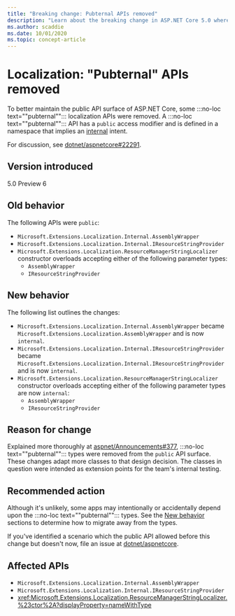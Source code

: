 ```yaml
---
title: "Breaking change: Pubternal APIs removed"
description: "Learn about the breaking change in ASP.NET Core 5.0 where some pubternal localization APIs were removed"
ms.author: scaddie
ms.date: 10/01/2020
ms.topic: concept-article
---
```

# Localization: "Pubternal" APIs removed

To better maintain the public API surface of ASP.NET Core, some :::no-loc text="\"pubternal\""::: localization APIs were removed. A :::no-loc text="\"pubternal\""::: API has a `public` access modifier and is defined in a namespace that implies an [internal](../../../../csharp/language-reference/keywords/internal.md) intent.

For discussion, see [dotnet/aspnetcore#22291](https://github.com/dotnet/aspnetcore/issues/22291).

## Version introduced

5.0 Preview 6

## Old behavior

The following APIs were `public`:

- `Microsoft.Extensions.Localization.Internal.AssemblyWrapper`
- `Microsoft.Extensions.Localization.Internal.IResourceStringProvider`
- `Microsoft.Extensions.Localization.ResourceManagerStringLocalizer` constructor overloads accepting either of the following parameter types:
  - `AssemblyWrapper`
  - `IResourceStringProvider`

## New behavior

The following list outlines the changes:

- `Microsoft.Extensions.Localization.Internal.AssemblyWrapper` became `Microsoft.Extensions.Localization.AssemblyWrapper` and is now `internal`.
- `Microsoft.Extensions.Localization.Internal.IResourceStringProvider` became `Microsoft.Extensions.Localization.Internal.IResourceStringProvider` and is now `internal`.
- `Microsoft.Extensions.Localization.ResourceManagerStringLocalizer` constructor overloads accepting either of the following parameter types are now `internal`:
  - `AssemblyWrapper`
  - `IResourceStringProvider`

## Reason for change

Explained more thoroughly at [aspnet/Announcements#377](https://github.com/aspnet/Announcements/issues/377#issue-473651882), :::no-loc text="\"pubternal\""::: types were removed from the `public` API surface. These changes adapt more classes to that design decision. The classes in question were intended as extension points for the team's internal testing.

## Recommended action

Although it's unlikely, some apps may intentionally or accidentally depend upon the :::no-loc text="\"pubternal\""::: types. See the [New behavior](#new-behavior) sections to determine how to migrate away from the types.

If you've identified a scenario which the public API allowed before this change but doesn't now, file an issue at [dotnet/aspnetcore](https://github.com/dotnet/aspnetcore/issues).

## Affected APIs

- `Microsoft.Extensions.Localization.Internal.AssemblyWrapper`
- `Microsoft.Extensions.Localization.Internal.IResourceStringProvider`
- <xref:Microsoft.Extensions.Localization.ResourceManagerStringLocalizer.%23ctor%2A?displayProperty=nameWithType>

<!--

### Category

ASP.NET Core

### Affected APIs

- `T:Microsoft.Extensions.Localization.Internal.AssemblyWrapper`
- `T:Microsoft.Extensions.Localization.Internal.IResourceStringProvider`
- `Overload:Microsoft.Extensions.Localization.ResourceManagerStringLocalizer.#ctor`

-->
